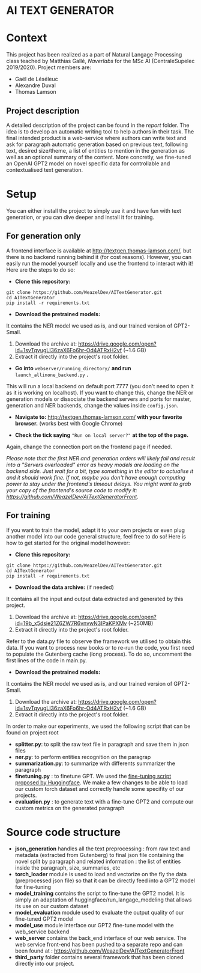 # AI TEXT GENERATOR

# Context

This project has been realized as a part of Natural Langage Processing class teached by Matthias Gallé, *Naverlabs* for the MSc AI  (CentraleSupelec 2019/2020). Project members are: 

- Gaël de Léséleuc
- Alexandre Duval
- Thomas Lamson

## Project description

A detailed description of the project can be found in the *report* folder. The idea is to develop an automatic writing tool to help authors in their task. The final intended product is a web-service where authors can write text and ask for paragraph automatic generation based on previous text, following text, desired size/theme, a list of entities to mention in the generation as well as an optional summary of the content. More concretly, we fine-tuned an OpenAI GPT2 model on novel specific data for controllable and contextualised text generation.

# Setup

You can either install the project to simply use it and have fun with text generation, or you can dive deeper and install it for training.

## For generation only

A frontend interface is available at http://textgen.thomas-lamson.com/, but there is no backend running behind it (for cost reasons). However, you can easily run the model yourself locally and use the frontend to interact with it! Here are the steps to do so:

- **Clone this repository:**
```
git clone https://github.com/WeazelDev/AITextGenerator.git
cd AITextGenerator
pip install -r requirements.txt
```

- **Download the pretrained models:**

It contains the NER model we used as is, and our trained version of GPT2-Small.

1. Download the archive at: https://drive.google.com/open?id=1svTqyugLI36zaX6Fo6hr-Od4ATRxH2vf (~1.6 GB)
2. Extract it directly into the project's root folder.

- **Go into** ```webserver/running_directory/``` **and run** ```launch_allinone_backend.py``` **.**

This will run a local backend on default port 7777 (you don't need to open it as it is working on localhost). If you want to change this, change the NER or generation models or dissociate the backend servers and ports for master, generation and NER backends, change the values inside ```config.json```.

- **Navigate to:** http://textgen.thomas-lamson.com/ **with your favorite browser.** (works best with Google Chrome)

- **Check the tick saying** ```"Run on local server?"``` **at the top of the page.**

Again, change the connection port on the frontend page if needed.

*Please note that the first NER and generation orders will likely fail and result into a "Servers overloaded" error as heavy models are loading on the backend side. Just wait for a bit, type something in the editor to actualise it and it should work fine. If not, maybe you don't have enough computing power to stay under the frontend's timeout delays. You might want to grab your copy of the frontend's source code to modify it: https://github.com/WeazelDev/AITextGeneratorFront.*

## For training

If you want to train the model, adapt it to your own projects or even plug another model into our code general structure, feel free to do so! Here is how to get started for the original model however:

- **Clone this repository:**
```
git clone https://github.com/WeazelDev/AITextGenerator.git
cd AITextGenerator
pip install -r requirements.txt
```

- **Download the data archive:** (if needed)

It contains all the input and output data extracted and generated by this project.

1. Download the archive at: https://drive.google.com/open?id=19b_x5dsie21Z6ZW7R6vnvwN3IPaKPXMv (~250MB)
2. Extract it directly into the project's root folder.

Refer to the data.py file to observe the framework we utilised to obtain this data. If you want to process new books or to re-run the code, you first need to populate the Gutenberg cache (long process). To do so, uncomment the first lines of the code in main.py. 

- **Download the pretrained models:**

It contains the NER model we used as is, and our trained version of GPT2-Small.

1. Download the archive at: https://drive.google.com/open?id=1svTqyugLI36zaX6Fo6hr-Od4ATRxH2vf (~1.6 GB)
2. Extract it directly into the project's root folder.

In order to make our experiments, we used the following script that can be found on project root 
- **splitter.py**: to split the raw text file in paragraph and save them in json files 
- **ner.py**: to perform entities recognition on the paragrap 
- **summarization.py**: to summarize with differents summarizer the paragraph 
- **finetuning.py** : to finetune GPT. We used the [fine-tuning script proposed by Huggingface](https://github.com/huggingface/transformers/blob/master/examples/run_language_modeling.py). We make a few changes to be able to load our custom torch dataset and correctly handle some specifity of our projects. 
- **evaluation.py** : to generate text with a fine-tune GPT2 and compute our custom metrics on the generated paragraph 

# Source code structure

- **json_generation** handles all the text preprocessing : from raw text and metadata (extracted from Gutenberg) to final json file containing the novel split by paragraph and related information : the list of entities inside the paragraph, size, summaries, etc 
- **torch_loader** module is used to load and vectorize on the fly the data (preprocessed json file) so that it can be directly feed into a GPT2 model for fine-tuning
- **model_training** contains the script to fine-tune the GPT2 model. It is simply an adaptation of huggingface/run_langage_modeling that allows its use on our custom dataset
- **model_evaluation** module used to evaluate the output quality of our fine-tuned GPT2 model 
- **model_use** module interface our GPT2 fine-tune model with the web_service backend 
- **web_server** contains the back_end interface of our web service. The web service front-end has been pushed to a separate repo and can been found at : https://github.com/WeazelDev/AITextGeneratorFront
- **third_party** folder contains several framework that has been cloned directly into our project. 
